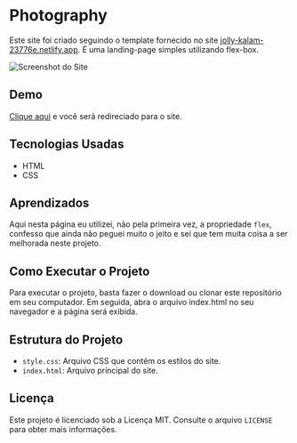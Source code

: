 # Photography

 Este site foi criado seguindo o template fornecido no site [jolly-kalam-23776e.netlify.app](https://jolly-kalam-23776e.netlify.app/photographysite/). É uma landing-page simples utilizando flex-box.
 
 ![Screenshot do Site](https://imgur.com/Qlhd45f.png)

## Demo

[Clique aqui](https://allan-carlos.github.io/Photography/) e você será redireciado para o site.

## Tecnologias Usadas

- HTML
- CSS

## Aprendizados

Aqui nesta página eu utilizei, não pela primeira vez, a propriedade `flex`, confesso que ainda não peguei muito o jeito e sei que tem muita coisa a ser melhorada neste projeto.

## Como Executar o Projeto

Para executar o projeto, basta fazer o download ou clonar este repositório em seu computador. Em seguida, abra o arquivo index.html no seu navegador e a página será exibida.

## Estrutura do Projeto

- `style.css`: Arquivo CSS que contém os estilos do site.
- `index.html`: Arquivo príncipal do site.

## Licença

Este projeto é licenciado sob a Licença MIT. Consulte o arquivo `LICENSE` para obter mais informações.


